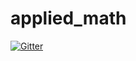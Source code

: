# applied_math

[![Gitter](https://badges.gitter.im/applied_math/Lobby.svg)](https://gitter.im/applied_math/Lobby?utm_source=badge&utm_medium=badge&utm_campaign=pr-badge&utm_content=badge)